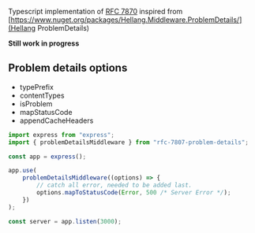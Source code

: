 Typescript implementation of [RFC 7870](https://datatracker.ietf.org/doc/html/rfc7807)
inspired from [https://www.nuget.org/packages/Hellang.Middleware.ProblemDetails/](Hellang ProblemDetails)

**Still work in progress**

## Problem details options

- typePrefix
- contentTypes
- isProblem
- mapStatusCode
- appendCacheHeaders

```typescript
import express from "express";
import { problemDetailsMiddleware } from "rfc-7807-problem-details";

const app = express();

app.use(
	problemDetailsMiddleware((options) => {
		// catch all error, needed to be added last.
		options.mapToStatusCode(Error, 500 /* Server Error */);
	})
);

const server = app.listen(3000);
```
